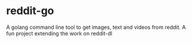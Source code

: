 # reddit-go
A golang command line tool to get images, text and videos from reddit. A fun project extending the work on reddit-dl
